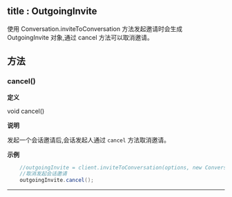 title : OutgoingInvite
---

<span id="OutgoingInvite" />

使用 Conversation.inviteToConversation 方法发起邀请时会生成 OutgoingInvite 对象,通过 cancel 方法可以取消邀请。
## 方法
### cancel()



**定义**   

void cancel()

**说明**

发起一个会话邀请后,会话发起人通过 `cancel` 方法取消邀请。

**示例**

```java
	//outgoingInvite = client.inviteToConversation(options, new ConversationCallback() {//...});
	//取消发起会话邀请
    outgoingInvite.cancel();
```

****

